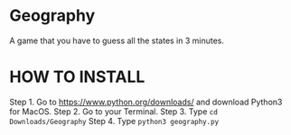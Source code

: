 # Geography
A game that you have to guess all the states in 
3 minutes.

# HOW TO INSTALL
Step 1. Go to https://www.python.org/downloads/ and download Python3 for MacOS.
Step 2. Go to your Terminal.
Step 3. Type `cd Downloads/Geography`
Step 4. Type `python3 geography.py`
